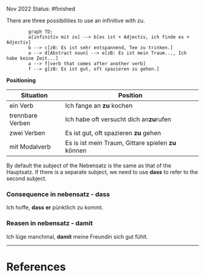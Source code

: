 Nov 2022
Status: #finished  

There are three possibilities to use an infinitive with zu. 
```mermaid
		graph TD;
		a[infinitiv mit zu] --> b[es ist + Adjectiv, ich finde es + Adjectiv]
		b --> c[zB: Es ist sehr entspannend, Tee zu trinken.]
		a --> d[Abstract noun] --> e[zB: Es ist mein Traum..., Ich habe keine Zeit...]
		a --> f[verb that comes after another verb]
		f --> g[zB: Es ist gut, oft spazieren zu gehen.]
```
**Positioning**

| Situation | Position |
| -- | --|
| ein Verb |  Ich fange an **zu** kochen |
| trennbare Verben|  Ich habe oft versucht dich an**zu**rufen |
| zwei Verben | Es ist gut, oft spazieren **zu** gehen |
| mit Modalverb | Es is ist mein Traum, Gittare spielen **zu** können |

By default the subject of the Nebensatz is the same as that of the Hauptsatz. 
If there is a separate subject, we need to use **dass** to refer to the second subject. 
### Consequence in nebensatz - dass
Ich hoffe, **dass** **er** pünktlich zu kommt. 
### Reasen in nebensatz - damit
Ich lüge manchmal, **damit** meine Freundin sich gut fühlt. 

---
# References
